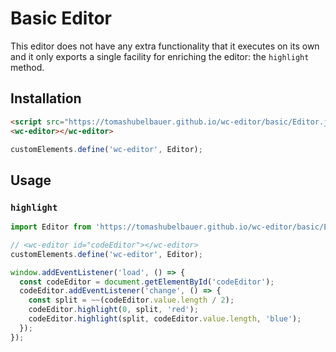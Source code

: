 # Basic Editor

This editor does not have any extra functionality that it executes on its own
and it only exports a single facility for enriching the editor: the `highlight`
method.

## Installation

```html
<script src="https://tomashubelbauer.github.io/wc-editor/basic/Editor.js" type="module"></script>
<wc-editor></wc-editor>
```

```js
customElements.define('wc-editor', Editor);
```

## Usage

### `highlight`

```js
import Editor from 'https://tomashubelbauer.github.io/wc-editor/basic/Editor.js';

// <wc-editor id="codeEditor"></wc-editor>
customElements.define('wc-editor', Editor);

window.addEventListener('load', () => {
  const codeEditor = document.getElementById('codeEditor');
  codeEditor.addEventListener('change', () => {
    const split = ~~(codeEditor.value.length / 2);
    codeEditor.highlight(0, split, 'red');
    codeEditor.highlight(split, codeEditor.value.length, 'blue');
  });
});
```
